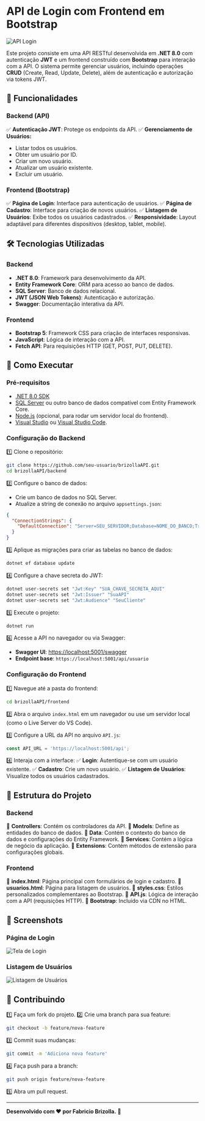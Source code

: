 # API de Login com Frontend em Bootstrap

![API Login](https://www.bootstrapdash.com/wp-content/uploads/2017/08/ASP.NET-with-Core-Bootstrap-scaled.jpg)

Este projeto consiste em uma API RESTful desenvolvida em **.NET 8.0** com autenticação **JWT** e um frontend construído com **Bootstrap** para interação com a API. O sistema permite gerenciar usuários, incluindo operações **CRUD** (Create, Read, Update, Delete), além de autenticação e autorização via tokens JWT.

## 📌 Funcionalidades

### Backend (API)
✅ **Autenticação JWT**: Protege os endpoints da API.
✅ **Gerenciamento de Usuários:**
- Listar todos os usuários.
- Obter um usuário por ID.
- Criar um novo usuário.
- Atualizar um usuário existente.
- Excluir um usuário.

### Frontend (Bootstrap)
✅ **Página de Login**: Interface para autenticação de usuários.
✅ **Página de Cadastro**: Interface para criação de novos usuários.
✅ **Listagem de Usuários**: Exibe todos os usuários cadastrados.
✅ **Responsividade**: Layout adaptável para diferentes dispositivos (desktop, tablet, mobile).

## 🛠️ Tecnologias Utilizadas

### Backend
- **.NET 8.0**: Framework para desenvolvimento da API.
- **Entity Framework Core**: ORM para acesso ao banco de dados.
- **SQL Server**: Banco de dados relacional.
- **JWT (JSON Web Tokens)**: Autenticação e autorização.
- **Swagger**: Documentação interativa da API.

### Frontend
- **Bootstrap 5**: Framework CSS para criação de interfaces responsivas.
- **JavaScript**: Lógica de interação com a API.
- **Fetch API**: Para requisições HTTP (GET, POST, PUT, DELETE).

## 🚀 Como Executar

### Pré-requisitos

- [.NET 8.0 SDK](https://dotnet.microsoft.com/download/dotnet/8.0)
- [SQL Server](https://www.microsoft.com/pt-br/sql-server/sql-server-downloads) ou outro banco de dados compatível com Entity Framework Core.
- [Node.js](https://nodejs.org/) (opcional, para rodar um servidor local do frontend).
- [Visual Studio](https://visualstudio.microsoft.com/) ou [Visual Studio Code](https://code.visualstudio.com/).

### Configuração do Backend

1️⃣ Clone o repositório:
```bash
git clone https://github.com/seu-usuario/brizollaAPI.git
cd brizollaAPI/backend
```

2️⃣ Configure o banco de dados:
- Crie um banco de dados no SQL Server.
- Atualize a string de conexão no arquivo `appsettings.json`:

```json
{
  "ConnectionStrings": {
    "DefaultConnection": "Server=SEU_SERVIDOR;Database=NOME_DO_BANCO;Trusted_Connection=True;"
  }
}
```

3️⃣ Aplique as migrações para criar as tabelas no banco de dados:
```bash
dotnet ef database update
```

4️⃣ Configure a chave secreta do JWT:
```bash
dotnet user-secrets set "Jwt:Key" "SUA_CHAVE_SECRETA_AQUI"
dotnet user-secrets set "Jwt:Issuer" "SuaAPI"
dotnet user-secrets set "Jwt:Audience" "SeuCliente"
```

5️⃣ Execute o projeto:
```bash
dotnet run
```

6️⃣ Acesse a API no navegador ou via Swagger:
- **Swagger UI**: [https://localhost:5001/swagger](https://localhost:5001/swagger)
- **Endpoint base**: `https://localhost:5001/api/usuario`

### Configuração do Frontend

1️⃣ Navegue até a pasta do frontend:
```bash
cd brizollaAPI/frontend
```

2️⃣ Abra o arquivo `index.html` em um navegador ou use um servidor local (como o Live Server do VS Code).

3️⃣ Configure a URL da API no arquivo `API.js`:
```javascript
const API_URL = 'https://localhost:5001/api';
```

4️⃣ Interaja com a interface:
✅ **Login**: Autentique-se com um usuário existente.
✅ **Cadastro**: Crie um novo usuário.
✅ **Listagem de Usuários**: Visualize todos os usuários cadastrados.

## 📂 Estrutura do Projeto

### Backend
📁 **Controllers**: Contém os controladores da API.
📁 **Models**: Define as entidades do banco de dados.
📁 **Data**: Contém o contexto do banco de dados e configurações do Entity Framework.
📁 **Services**: Contém a lógica de negócio da aplicação.
📁 **Extensions**: Contém métodos de extensão para configurações globais.

### Frontend
📄 **index.html**: Página principal com formulários de login e cadastro.
📄 **usuarios.html**: Página para listagem de usuários.
📄 **styles.css**: Estilos personalizados complementares ao Bootstrap.
📄 **API.js**: Lógica de interação com a API (requisições HTTP).
📄 **Bootstrap**: Incluído via CDN no HTML.

## 📸 Screenshots

### Página de Login
![Tela de Login](https://drive.google.com/file/d/18iYlQ6TpPoraZJ1HcP9RLfXYP2OlJ_yy/view?usp=sharing)


### Listagem de Usuários
![Listagem de Usuários](https://via.placeholder.com/800x400?text=Listagem+de+Usuários)

## 🤝 Contribuindo

1️⃣ Faça um fork do projeto.
2️⃣ Crie uma branch para sua feature:
```bash
git checkout -b feature/nova-feature
```
3️⃣ Commit suas mudanças:
```bash
git commit -m 'Adiciona nova feature'
```
4️⃣ Faça push para a branch:
```bash
git push origin feature/nova-feature
```
5️⃣ Abra um pull request.



---

**Desenvolvido com ❤️ por Fabricio Brizolla.** 🚀
